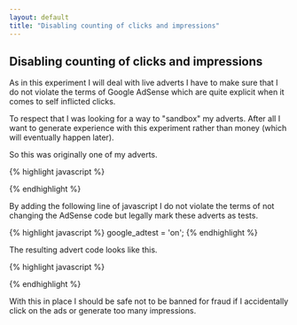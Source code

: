 ```yaml
---
layout: default
title: "Disabling counting of clicks and impressions"
---
```

## Disabling counting of clicks and impressions

As in this experiment I will deal with live adverts I have to make sure that I do not violate the terms of Google AdSense which are quite explicit when it comes to self inflicted clicks.

To respect that I was looking for a way to "sandbox" my adverts. After all I want to generate experience with this experiment rather than money (which will eventually happen later).

So this was originally one of my adverts.

{% highlight javascript %}
<script type="text/javascript"><!--
google_ad_client = "ca-pub-4766859902889277";
/* first_ad */
google_ad_slot = "5248223455";
google_ad_width = 728;
google_ad_height = 90;
//-->
</script>
<script type="text/javascript"
src="http://pagead2.googlesyndication.com/pagead/show_ads.js">
</script>
{% endhighlight %}

By adding the following line of javascript I do not violate the terms of not changing the AdSense code but legally mark these adverts as tests.

{% highlight javascript %}
google_adtest = 'on';
{% endhighlight %}

The resulting advert code looks like this.

{% highlight javascript %}
<script type="text/javascript"><!--
google_ad_client = "ca-pub-4766859902889277";
/* first_ad */
google_ad_slot = "5248223455";
google_ad_width = 728;
google_ad_height = 90;
google_adtest = 'on';
//-->
</script>
<script type="text/javascript"
src="http://pagead2.googlesyndication.com/pagead/show_ads.js">
</script>
{% endhighlight %}

With this in place I should be safe not to be banned for fraud if I accidentally click on the ads or generate too many impressions.

